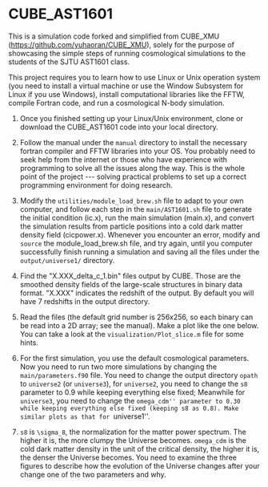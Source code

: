 # CUBE_AST1601


This is a simulation code forked and simplified from CUBE_XMU
(https://github.com/yuhaoran/CUBE_XMU), solely for the purpose of
showcasing the simple steps of running cosmological simulations to the
students of the SJTU AST1601 class.


This project requires you to learn how to use Linux or Unix operation
system (you need to install a virtual machine or use the Window Subsystem
for Linux if you use Windows), install computational libraries like the
FFTW, compile Fortran code, and run a cosmological N-body simulation.

1. Once you finished setting up your Linux/Unix environment, clone or
   download the CUBE_AST1601 code into your local directory.

2. Follow the manual under the ``manual`` directory to install the necessary
   fortran compiler and FFTW libraries into your OS. You probably need to seek
   help from the internet or those who have experience with programming to solve
   all the issues along the way. This is the whole point of the project ---
   solving practical problems to set up a correct programming environment for
   doing research.

3. Modify the ``utilities/module_load_brew.sh`` file to adapt to your own
   computer, and follow each step in the ``main/AST1601.sh`` file to generate
   the initial condition (ic.x), run the main simulation (main.x), and convert
   the simulation results from particle positions into a cold dark matter
   density field (cicpower.x). Whenever you encounter an error, modify and
   ``source`` the module_load_brew.sh file, and try again, until you computer
   successfully finish running a simulation and saving all the files under the
   ``output/universe1/`` directory.

4. Find the "X.XXX_delta_c_1.bin" files output by CUBE. Those are the
   smoothed density fields of the large-scale structures in binary data
   format. "X.XXX" indicates the redshift of the output. By default you
   will have 7 redshifts in the output directory.

5. Read the files (the default grid number is 256x256, so each binary can
   be read into a 2D array; see the manual). Make a plot like the one below.
   You can take a look at the ``visualization/Plot_slice.m`` file for some hints.

7. For the first simulation, you use the default cosmological parameters. Now
   you need to run two more simulations by changing the ``main/parameters.f90``
   file. You need to change the output directory ``opath`` to ``universe2`` (or ``universe3``), 
   for ``universe2``, you need to change the ``s8`` parameter to 0.9 while
   keeping everything else fixed; Meanwhile for ``universe3``, you need to
   change the ``omega_cdm'' parameter to 0.30 while keeping everything else
   fixed (keeping s8 as 0.8). Make similar plots as that for ``universe1''.

8. ``s8`` is ``\sigma_8``, the normalization for the matter power spectrum. The higher it
   is, the more clumpy the Universe becomes. ``omega_cdm`` is the cold dark matter
   density in the unit of the critical density, the higher it is, the denser the
   Universe becomes. You need to examine the three figures to describe how the
   evolution of the Universe changes after your change one of the two parameters
   and why.



